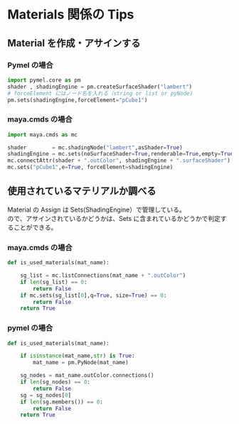# Materials 関係の Tips

<!-- SUMMARY: Materials 関係の Tips-->

## Material を作成・アサインする

### Pymel の場合

```python
import pymel.core as pm
shader , shadingEngine = pm.createSurfaceShader("lambert")
# forceElement にはノード名を入れる（string or list or pyNode)
pm.sets(shadingEngine,forceElement="pCube1")
```

### maya.cmds の場合

```python
import maya.cmds as mc

shader        = mc.shadingNode("lambert",asShader=True)
shadingEngine = mc.sets(noSurfaceShader=True,renderable=True,empty=True)
mc.connectAttr(shader + ".outColor", shadingEngine + ".surfaceShader")
mc.sets("pCube1",e=True, forceElement=shadingEngine)
```

## 使用されているマテリアルか調べる

Material の Assign は Sets(ShadingEngine）で管理している。  
ので、アサインされているかどうかは、Sets に含まれているかどうかで判定することができる。

### maya.cmds の場合

```python
def is_used_materials(mat_name):

    sg_list = mc.listConnections(mat_name + ".outColor")
    if len(sg_list) == 0:
        return False
    if mc.sets(sg_list[0],q=True, size=True) == 0:
        return False
    return True
```

### pymel の場合

```python
def is_used_materials(mat_name):

    if isinstance(mat_name,str) is True:
        mat_name = pm.PyNode(mat_name)

    sg_nodes = mat_name.outColor.connections()
    if len(sg_nodes) == 0:
        return False
    sg = sg_nodes[0]
    if len(sg.members()) == 0:
        return False
    return True
```
